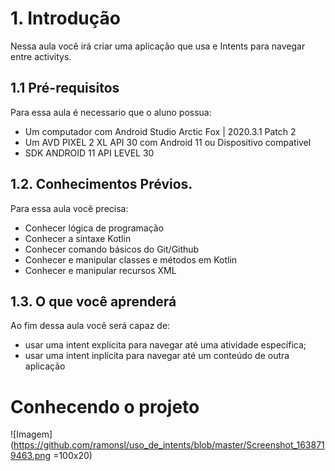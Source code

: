 # 1. Introdução
Nessa aula você irá criar uma aplicação que usa e Intents para navegar entre activitys.

## 1.1 Pré-requisitos

Para essa aula é necessario que o aluno possua:

* Um computador com Android Studio Arctic Fox | 2020.3.1 Patch 2
* Um AVD PIXEL 2 XL API 30 com Android 11 ou Dispositivo compativel
* SDK ANDROID 11 API LEVEL 30

## 1.2. Conhecimentos Prévios.
Para essa aula você precisa:

* Conhecer lógica de programação
* Conhecer a sintaxe Kotlin
* Conhecer comando básicos do Git/Github
* Conhecer e manipular classes e métodos em Kotlin
* Conhecer e manipular recursos XML

## 1.3. O que você aprenderá
Ao fim dessa aula você será capaz de:

* usar uma intent explícita para navegar até uma atividade específica;
* usar uma intent inplícita para navegar até um conteúdo de outra aplicação


# Conhecendo o projeto

![Imagem](https://github.com/ramonsl/uso_de_intents/blob/master/Screenshot_1638719463.png =100x20)
